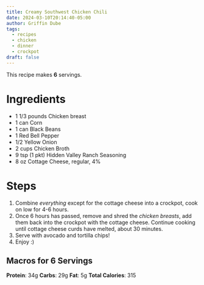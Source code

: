 ```yaml
---
title: Creamy Southwest Chicken Chili
date: 2024-03-10T20:14:40-05:00
author: Griffin Dube
tags:
  - recipes
  - chicken
  - dinner
  - crockpot
draft: false
---
```

This recipe makes **6** servings.
# Ingredients
- 1 1/3 pounds Chicken breast
- 1 can Corn
- 1 can Black Beans
- 1 Red Bell Pepper
- 1/2 Yellow Onion
- 2 cups Chicken Broth
- 9 tsp (1 pkt) Hidden Valley Ranch Seasoning
- 8 oz Cottage Cheese, regular, 4%

# Steps
1. Combine *everything* except for the cottage cheese into a crockpot, cook on low for 4-6 hours.
2. Once 6 hours has passed, remove and shred the *chicken breasts*, add them back into the crockpot with the cottage cheese. Continue cooking until cottage cheese curds have melted, about 30 minutes.
3. Serve with avocado and tortilla chips!
4. Enjoy :)
## Macros for **6** Servings
**Protein**: 34g
**Carbs**: 29g
**Fat**: 5g
**Total Calories**: 315